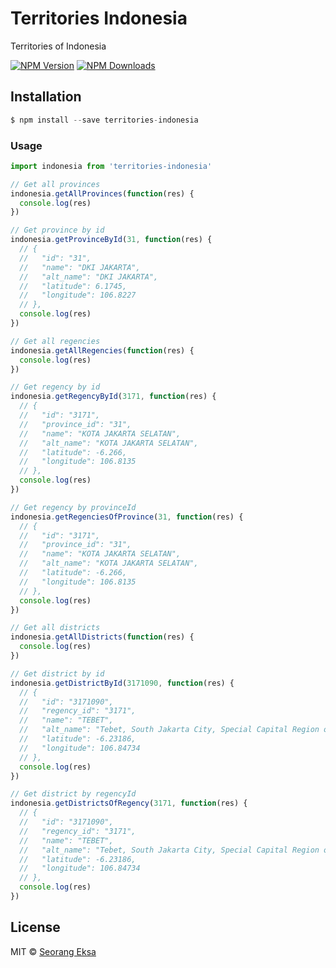 # Territories Indonesia
Territories of Indonesia

[![NPM Version](https://img.shields.io/npm/v/territory-indonesia.svg?maxAge=2592000)](https://www.npmjs.com/package/territory-indonesia)
[![NPM Downloads](https://img.shields.io/npm/dt/territory-indonesia.svg?maxAge=2592000)](https://www.npmjs.com/package/territory-indonesia)

## Installation
```js
$ npm install --save territories-indonesia
```

### Usage
```js
import indonesia from 'territories-indonesia'

// Get all provinces
indonesia.getAllProvinces(function(res) {
  console.log(res)
})

// Get province by id
indonesia.getProvinceById(31, function(res) {
  // {
  //   "id": "31",
  //   "name": "DKI JAKARTA",
  //   "alt_name": "DKI JAKARTA",
  //   "latitude": 6.1745,
  //   "longitude": 106.8227
  // },
  console.log(res)
})

// Get all regencies
indonesia.getAllRegencies(function(res) {
  console.log(res)
})

// Get regency by id
indonesia.getRegencyById(3171, function(res) {
  // {
  //   "id": "3171",
  //   "province_id": "31",
  //   "name": "KOTA JAKARTA SELATAN",
  //   "alt_name": "KOTA JAKARTA SELATAN",
  //   "latitude": -6.266,
  //   "longitude": 106.8135
  // },
  console.log(res)
})

// Get regency by provinceId
indonesia.getRegenciesOfProvince(31, function(res) {
  // {
  //   "id": "3171",
  //   "province_id": "31",
  //   "name": "KOTA JAKARTA SELATAN",
  //   "alt_name": "KOTA JAKARTA SELATAN",
  //   "latitude": -6.266,
  //   "longitude": 106.8135
  // },
  console.log(res)
})

// Get all districts
indonesia.getAllDistricts(function(res) {
  console.log(res)
})

// Get district by id
indonesia.getDistrictById(3171090, function(res) {
  // {
  //   "id": "3171090",
  //   "regency_id": "3171",
  //   "name": "TEBET",
  //   "alt_name": "Tebet, South Jakarta City, Special Capital Region of Jakarta, Indonesia",
  //   "latitude": -6.23186,
  //   "longitude": 106.84734
  // },
  console.log(res)
})

// Get district by regencyId
indonesia.getDistrictsOfRegency(3171, function(res) {
  // {
  //   "id": "3171090",
  //   "regency_id": "3171",
  //   "name": "TEBET",
  //   "alt_name": "Tebet, South Jakarta City, Special Capital Region of Jakarta, Indonesia",
  //   "latitude": -6.23186,
  //   "longitude": 106.84734
  // },
  console.log(res)
})
```

## License
MIT © [Seorang Eksa](http://www.seorangeksa.com)